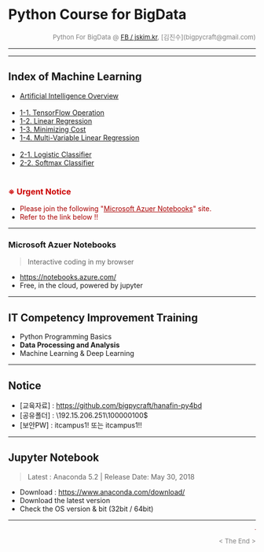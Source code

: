 
# Python Course for BigData

<div align='right'><font size=2 color='gray'>Python For BigData @ <font color='blue'><a href='https://www.facebook.com/jskim.kr'>FB / jskim.kr</a></font>, [김진수](bigpycraft@gmail.com)</font></div>
<hr>

<hr>

## Index of Machine Learning
- <a href="https://htmlpreview.github.io/?https://github.com/bigpycraft/hanafin-py4bd/blob/master/ml_lecture/html/AZN-ML100_AI_Overview.html                        ">Artificial Intelligence Overview           </a>
<br/><br/>
- <a href="https://htmlpreview.github.io/?https://github.com/bigpycraft/hanafin-py4bd/blob/master/ml_lecture/html/AZN-ML101_Basics_operations.html                  ">1-1. TensorFlow Operation                  </a>
- <a href="https://htmlpreview.github.io/?https://github.com/bigpycraft/hanafin-py4bd/blob/master/ml_lecture/html/AZN-ML102_Linear_Regression.html                  ">1-2. Linear Regression                     </a>
- <a href="https://htmlpreview.github.io/?https://github.com/bigpycraft/hanafin-py4bd/blob/master/ml_lecture/html/AZN-ML103_Minimizing_Cost.html                    ">1-3. Minimizing Cost                       </a>
- <a href="https://htmlpreview.github.io/?https://github.com/bigpycraft/hanafin-py4bd/blob/master/ml_lecture/html/AZN-ML104_Multi_Variable_linear_regression.html   ">1-4. Multi-Variable Linear Regression      </a>
<br/><br/>
- <a href="https://htmlpreview.github.io/?https://github.com/bigpycraft/hanafin-py4bd/blob/master/ml_lecture/html/AZN-ML205_Logistic_classifier_v2.html             ">2-1. Logistic Classifier                   </a>
- <a href="https://htmlpreview.github.io/?https://github.com/bigpycraft/hanafin-py4bd/blob/master/ml_lecture/html/AZN-ML206_Softmax_Classifier.html                 ">2-2. Softmax Classifier                    </a>
<br/><br/>



### <span style="color:#CC0000"> ※ Urgent Notice </span>
* <span style="color:#AA0000"> Please join the following "<u>Microsoft Azuer Notebooks</u>" site. </span>
* <span style="color:#AA0000"> Refer to the link below !! </span>

<hr>

### Microsoft Azuer Notebooks
> Interactive coding in my browser
- https://notebooks.azure.com/
- Free, in the cloud, powered by jupyter


<hr>

## IT Competency Improvement Training
- Python Programming Basics
- <b>Data Processing and Analysis</b>
- Machine Learning & Deep Learning


<hr>

## Notice 
* [교육자료] : https://github.com/bigpycraft/hanafin-py4bd
* [공유폴더] : \\192.15.206.251\100000100$
* [보안PW]   : itcampus1! 또는 itcampus1!!


<hr>

## Jupyter Notebook
> Latest : Anaconda 5.2 | Release Date: May 30, 2018
- Download : https://www.anaconda.com/download/
- Download the latest version 
- Check the OS version & bit (32bit / 64bit)

<hr>
<marquee><font size=3 color='brown'>The BigpyCraft find the information to design valuable society with Technology & Craft.</font></marquee>
<div align='right'><font size=2 color='gray'> &lt; The End &gt; </font></div>
